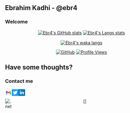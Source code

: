 ## Ebrahim Kadhi - @ebr4
### Welcome 
<center>
  <p align="center">
  <a href="https://github.com/Ebr4/github-readme-stats">
  <img alt="Ebr4's GitHub stats" align="center" src="https://github-readme-stats-ten-drab-34.vercel.app/api?username=ebr4&show_icons=true&theme=transparent" /></a>
<a href="https://github.com/Ebr4/github-readme-stats">
  <img alt="Ebr4's Langs stats"align="center" src="https://github-readme-stats-ten-drab-34.vercel.app/api/top-langs/?username=ebr4&show_icons=true&theme=transparent&langs_count=10&layout=compact&hide_progress=true" />
</a>
  </p>
</center>

<center>
  <p align="center">
<a href="https://github.com/Ebr4/github-readme-stats">
  <img alt="Ebr4's waka langs"align="center" src="https://github-readme-stats-ten-drab-34.vercel.app/api/wakatime?username=ebr4&theme=transparent" />
</a>
  </p>
</center>


<p align="center">
<a href="https://github.com/ebr4?tab=followers"><img alt="GitHub" src="https://img.shields.io/github/followers/ebr4?label=GitHub&logo=GitHub&style=for-the-badge"></a>
<a href="https://github.com/ebr4"><img alt="Profile Views" src="https://komarev.com/ghpvc/?username=ebr4&style=for-the-badge"></a>
</p>

## Have some thoughts? 
### Contact me 
[<img align="left" width="22" alt="ranger163 on Gmail" src="https://raw.githubusercontent.com/edent/SuperTinyIcons/master/images/svg/gmail.svg">](mailto:ebrahimkadhi@gmail.com)
[<img align="left" width="22" alt="ranger163 on Twitter" src="https://raw.githubusercontent.com/edent/SuperTinyIcons/master/images/svg/twitter.svg">](https://twitter.com/m1h4rbe)
[<img align="left" width="22" alt="ranger163 on LinkedIn" src="https://raw.githubusercontent.com/edent/SuperTinyIcons/master/images/svg/linkedin.svg">](https://linkedin.com/in/ebrahim-kadhi)
<br>

<p align="center">
  [<img align="left" width="22" src="https://cdn.simpleicons.org/.net" alt=".net">]
</p>
